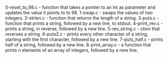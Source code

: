 0-reset_to_98.c - function that takes a pointer to an int as parameter and updates the value it points to to 98.
1-swap.c - swaps the values of two integers.
2-strlen.c - function that returns the length of a string.
3-puts.c - function that prints a string, followed by a new line, to stdout.
4-print_rev.c - prints a string, in reverse, followed by a new line.
5-rev_string.c - ction that reverses a string.
6-puts2.c - prints every other character of a string, starting with the first character, followed by a new line.
7-puts_half.c - prints half of a string, followed by a new line.
8-print_array.c - a function that prints n elements of an array of integers, followed by a new line.